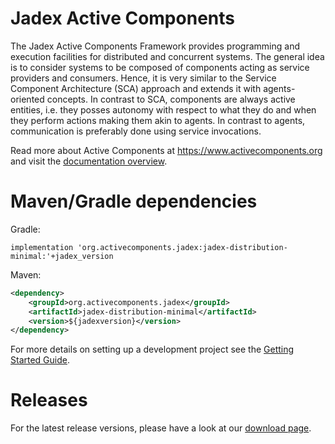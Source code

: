 # Jadex Active Components

The Jadex Active Components Framework provides programming and execution facilities for distributed and concurrent systems. 
The general idea is to consider systems to be composed of components acting as service providers and consumers. 
Hence, it is very similar to the Service Component Architecture (SCA) approach and extends it with agents-oriented concepts. 
In contrast to SCA, components are always active entities, i.e. they posses autonomy with respect to what they do and when they perform actions making them akin to agents. In contrast to agents, communication is preferably done using service invocations.

Read more about Active Components at <https://www.activecomponents.org> and visit the [documentation overview](docs/index.md).

# Maven/Gradle dependencies

Gradle:

```implementation 'org.activecomponents.jadex:jadex-distribution-minimal:'+jadex_version```

Maven:
```xml
<dependency>
    <groupId>org.activecomponents.jadex</groupId>
    <artifactId>jadex-distribution-minimal</artifactId>
    <version>${jadexversion}</version>
</dependency>
```

For more details on setting up a development project see the [Getting Started Guide](docs/getting-started/getting-started.md).

# Releases
For the latest release versions, please have a look at our [download page](https://www.activecomponents.org/index.html#/download).